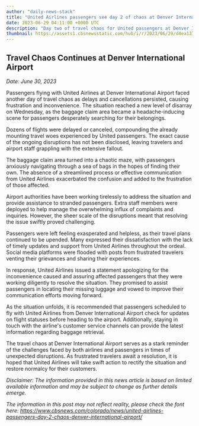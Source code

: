 ```yaml
---
author: "daily-news-stack"
title: "United Airlines passengers see day 2 of chaos at Denver International Airport - CBS Colardo"
date: 2023-06-29 04:11:00 +0000 UTC
description: "Day two of travel chaos for United passengers at Denver International Airport. Dozens of delays and cancellations now leading to a headache-inducing baggage claim area, as passengers searched for their belongings on Wednesday."
thumbnail: https://assets1.cbsnewsstatic.com/hub/i/r/2023/06/29/d4ea137c-539e-4944-9ccb-66d60344b712/thumbnail/1200x630/19e077d1bac4e26beb7d2a9f309aee9c/holiday-travel-mess-10pkg-frame-1752.jpg?v=f3503a7856c58c20acab4eae8bb1f0f4
---
```


## Travel Chaos Continues at Denver International Airport
*Date: June 30, 2023*

Passengers flying with United Airlines at Denver International Airport faced another day of travel chaos as delays and cancellations persisted, causing frustration and inconvenience. The situation reached a new level of disarray on Wednesday, as the baggage claim area became a headache-inducing scene for passengers desperately searching for their belongings.

Dozens of flights were delayed or canceled, compounding the already mounting travel woes experienced by United passengers. The exact cause of the ongoing disruptions has not been disclosed, leaving travelers and airport staff grappling with the extensive fallout.

The baggage claim area turned into a chaotic maze, with passengers anxiously navigating through a sea of bags in the hopes of finding their own. The absence of a streamlined process or effective communication from United Airlines exacerbated the confusion and added to the frustration of those affected.

Airport authorities have been working tirelessly to address the situation and provide assistance to stranded passengers. Extra staff members were deployed to help manage the overwhelming influx of complaints and inquiries. However, the sheer scale of the disruptions meant that resolving the issue swiftly proved challenging.

Passengers were left feeling exasperated and helpless, as their travel plans continued to be upended. Many expressed their dissatisfaction with the lack of timely updates and support from United Airlines throughout the ordeal. Social media platforms were flooded with posts from frustrated travelers venting their grievances and sharing their experiences.

In response, United Airlines issued a statement apologizing for the inconvenience caused and assuring affected passengers that they were working diligently to resolve the situation. They promised to assist passengers in locating their missing luggage and vowed to improve their communication efforts moving forward.

As the situation unfolds, it is recommended that passengers scheduled to fly with United Airlines from Denver International Airport check for updates on flight statuses before heading to the airport. Additionally, staying in touch with the airline's customer service channels can provide the latest information regarding baggage retrieval.

The travel chaos at Denver International Airport serves as a stark reminder of the challenges faced by both airlines and passengers in times of unexpected disruptions. As frustrated travelers await a resolution, it is hoped that United Airlines will take swift action to rectify the situation and restore normalcy for their customers.

*Disclaimer: The information provided in this news article is based on limited available information and may be subject to change as further details emerge.*

*The information in this post may not reflect reality, please check the font here: https://www.cbsnews.com/colorado/news/united-airlines-passengers-day-2-chaos-denver-international-airport/*